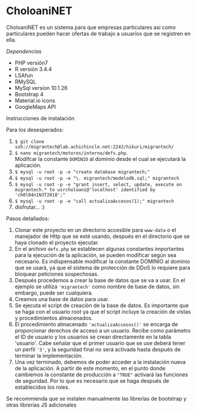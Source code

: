 # CholoaniNET

CholoaniNET es un sistema para que empresas particulares así como particulares pueden hacer ofertas de trabajo a usuarios que se registren en ella. 

*Dependencias*
* PHP versión7
* R versión 3.4.4
* LSAfun
* RMySQL 
* MySql version 10.1.26
* Bootstrap 4
* Material.io icons
* GoogleMaps API


Instrucciones de instalación

Para los desesperados:
1. `$ git clone ssh://migrantech@lab.achichincle.net:2242/hikuri/migrantech/`
2. `$ nano migrantech/motores/interno/defs.php`. <br/>
	Modifcar la constante `DOMINIO` al dominio desde el cual se ejecutará la aplicación.
3. `$ mysql -u root -p -e "create database migrantech;"`
4. `$ mysql -u root -p -e "\. migrantech/modelodb.sql;" migrantech`
5. `$ mysql -u root -p -e "grant insert, select, update, execute on migrantech.* to usrcholoani@'localhost' identified by 'ch0l04n1N3T2018';"` 
6. `$ mysql -u root -p -e "call actualizaAccesos(1);" migrantech`
7. disfrutar... :)

Pasos detallados:
1. Clonar este proyecto en un directorio accesible para `www-data` o el manejador de Http que se esté usando, después en el directorio que se haya clonado el proyecto ejecutar.
2. En el archivo `defs.php` se establecen algunas constantes importantes para la ejecución de la aplicación, se pueden modificar según sea necesario. Es indispensable modificar la constante DOMINIO al dominio que se usará, ya que el sistema de protección de DDoS lo requiere para bloquear peticiones sospechosas.
3. Después procedemos a crear la base de datos que se va a usar. En el ejemplo se utiliza `'migrantech'` como nombre de base de datos, sin embargo, puede ser cualquiera.
4. Creamos una base de datos para usar.
5. Se ejecuta el script de creación de la base de datos. Es importante que se haga con el usuario root ya que el script incluye la creación de vistas y procedimientos almacenados.
6. El procedimiento almacenado `'actualizaAccesos()'` se encarga de proporcionar derechos de acceso a un usuario. Recibe como parámetro el ID de usuario y los usuarios se crean directamente en la tabla 'usuario'. Cabe señalar que el primer usuario que se use deberá tener un perfil `'3'`, y la seguridad final no será activada hasta después de terminar la implementación.
7. Una vez terminado, debemos de poder acceder a la instalación nueva de la aplicación. A partir de este momento, en el punto donde cambiemos la constante de producción a `"TRUE"` activará las funciones de seguridad. Por lo que es necesario que se haga después de establecidos los roles.

Se recommienda que se instalen manualmente las librerías de bootstrap y otras librerías JS adicionales



